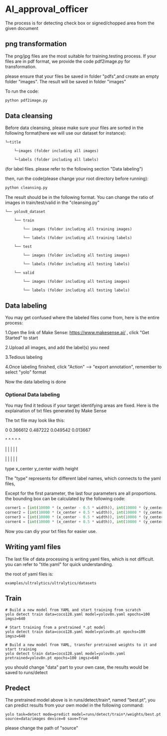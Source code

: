 # AI_approval_officer

The process is for detecting check box or signed/chopped area from the given document

## png transformation

The png/jpg files are the most suitable for training.testing process. If your files are in pdf format, we provide the code pdf2image.py for transformation.

please ensure that your files be saved in folder "pdfs",and create an empty folder "images". The result will be saved in folder "images"

To run the code:
```python
python pdf2image.py
```
## Data cleansing

Before data cleansing, please make sure your files are sorted in the following format(here we will use our dataset for instance):
```
└─title

	└─images (folder including all images)
 
	└─labels (folder including all labels)
```
(for label files. please refer to the following section "Data labeling")

then, run the code(please change your root directory before running):
```python
python cleansing.py
```

The result should be in the following format. You can change the ratio of images in train/test/valid in the "cleansing.py"
```
└── yolov8_dataset

	└── train
 
		└── images (folder including all training images)
  
		└── labels (folder including all training labels)
  
	└── test
 
		└── images (folder including all testing images)
  
		└── labels (folder including all testing labels)
  
	└── valid
 
		└── images (folder including all testing images)
  
		└── labels (folder including all testing labels)
```
## Data labeling

You may get confused where the labeled files come from, here is the entire process:

1.Open the link of Make Sense: https://www.makesense.ai/ , click "Get Started" to start

2.Upload all images, and add the label(s) you need

3.Tedious labeling

4.Once labeling finished, click "Action" --> "export annotation", remember to select "yolo" format

Now the data labeling is done

### Optional Data labeling

You may find it tedious if your target identifying areas are fixed. Here is the explaination of txt files generated by Make Sense

The txt file may look like this:

0 0.366612 0.487222 0.049542 0.013667

^     ^        ^        ^        ^

|     |        |        |        |

|     |        |        |        |

type  x_center y_center width    height

The "type" represents for different label names, which connects to the yaml files,

Except for the first parameter, the last four parameters are all proportions. the bounding box can be calculated by the following code:

```python
corner1 = [int(10000 * (x_center - 0.5 * width)), int(10000 * (y_center - 0.5 * height))]
corner2 = [int(10000 * (x_center + 0.5 * width)), int(10000 * (y_center - 0.5 * height))]
corner3 = [int(10000 * (x_center - 0.5 * width)), int(10000 * (y_center + 0.5 * height))]
corner4 = [int(10000 * (x_center + 0.5 * width)), int(10000 * (y_center + 0.5 * height))]
```

Now you can diy your txt files for easier use.

## Writing yaml files

The last file of data processing is writing yaml files, which is not difficult. you can refer to "title.yaml" for quick understanding.

the root of yaml files is:

```
examples/ultralytics/ultralytics/datasets
```

## Train

```
# Build a new model from YAML and start training from scratch
yolo detect train data=coco128.yaml model=yolov8n.yaml epochs=100 imgsz=640

# Start training from a pretrained *.pt model
yolo detect train data=coco128.yaml model=yolov8n.pt epochs=100 imgsz=640

# Build a new model from YAML, transfer pretrained weights to it and start training
yolo detect train data=coco128.yaml model=yolov8n.yaml pretrained=yolov8n.pt epochs=100 imgsz=640

```

you should change "data" part to your own case, the results would be saved to runs/detect

## Predect
The pretrained model above is in runs/detect/train*, named "best.pt", you can predict results from your own model in the following command:

```
yolo task=detect mode=predict model=runs/detect/train*/weights/best.pt source=data/images device=0 save=True
```

please change the path of "source"
